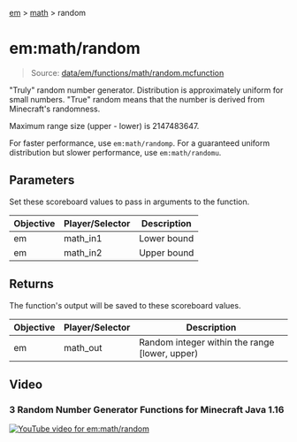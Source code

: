 [em](../../em.md) > [math](../math.md) > random

# em:math/random

> Source: [data/em/functions/math/random.mcfunction](../../../data/em/functions/math/random.mcfunction)

"Truly" random number generator. Distribution is approximately uniform for small numbers. "True" random means that the number is derived from Minecraft's randomness.

Maximum range size (upper - lower) is 2147483647.

For faster performance, use `em:math/randomp`. For a guaranteed uniform distribution but slower performance, use `em:math/randomu`.

## Parameters

Set these scoreboard values to pass in arguments to the function.

| Objective | Player/Selector | Description |
| --------- | --------------- | ----------- |
| em        | math_in1        | Lower bound |
| em        | math_in2        | Upper bound |

## Returns

The function's output will be saved to these scoreboard values.

| Objective | Player/Selector | Description                                    |
| --------- | --------------- | ---------------------------------------------- |
| em        | math_out        | Random integer within the range [lower, upper) |

## Video

### 3 Random Number Generator Functions for Minecraft Java 1.16

[![YouTube video for em:math/random](https://i3.ytimg.com/vi/LNFgu_qithk/maxresdefault.jpg)](https://www.youtube.com/watch?v=LNFgu_qithk)

